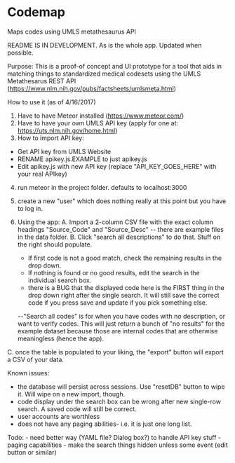 # Codemap
Maps codes using UMLS metathesaurus API

README IS IN DEVELOPMENT. As is the whole app. Updated when possible.

Purpose: This is a proof-of concept and UI prototype for a tool that aids in matching things to standardized medical codesets using the UMLS Metathesarus REST API (https://www.nlm.nih.gov/pubs/factsheets/umlsmeta.html)

How to use it (as of 4/16/2017)
1. Have to have Meteor installed (https://www.meteor.com/)
2. Have to have your own UMLS API key (apply for one at: https://uts.nlm.nih.gov/home.html)
3. How to import API key:
 - Get API key from UMLS Website
 - RENAME apikey.js.EXAMPLE to just apikey.js
 - Edit apikey.js with new API key  (replace "API_KEY_GOES_HERE" with your real APIkey)
 
 4. run meteor in the project folder. defaults to localhost:3000
 
 5. create a new "user" which does nothing really at this point but you have to log in.
 
 6. Using the app:
  A. Import a 2-column CSV file with the exact column headings "Source_Code" and "Source_Desc"
     -- there are example files in the data folder. 
  B. Click "search all descriptions" to do that. Stuff on the right should populate. 
    - If first code is not a good match, check the remaining results in the drop down.
    - If nothing is found or no good results, edit the search in the individual search box.
    - there is a BUG that the displayed code here is the FIRST thing in the drop down right after the single search. It will still save the correct code if you press save and update if you pick something else.
    
    --"Search all codes" is for when you have codes with no description, or want to verify codes. This will just return a bunch of "no results" for the example dataset because those are internal codes that are otherwise meaningless (hence the app).
    
  C. once the table is populated to your liking, the "export" button will export a CSV of your data.
  
  Known issues:
   - the database will persist across sessions. Use "resetDB" button to wipe it. Will wipe on a new import, though.
   - code display under the search box can be wrong after new single-row search. A saved code will still be correct. 
   - user accounts are worthless
   - does not have any paging abilities- i.e. it is just one long list.
   
   Todo: 
    - need better way (YAML file? Dialog box?) to handle API key stuff
    - paging capabilities
    - make the search things hidden unless some event (edit button or similar)
